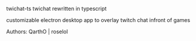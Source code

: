 twichat-ts
twichat rewritten in typescript

customizable electron desktop app to overlay twitch chat infront of games

Authors:
QarthO | roselol
